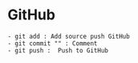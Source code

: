 # GitHub
    - git add : Add source push GitHub
    - git commit "" : Comment
    - git push :  Push to GitHub